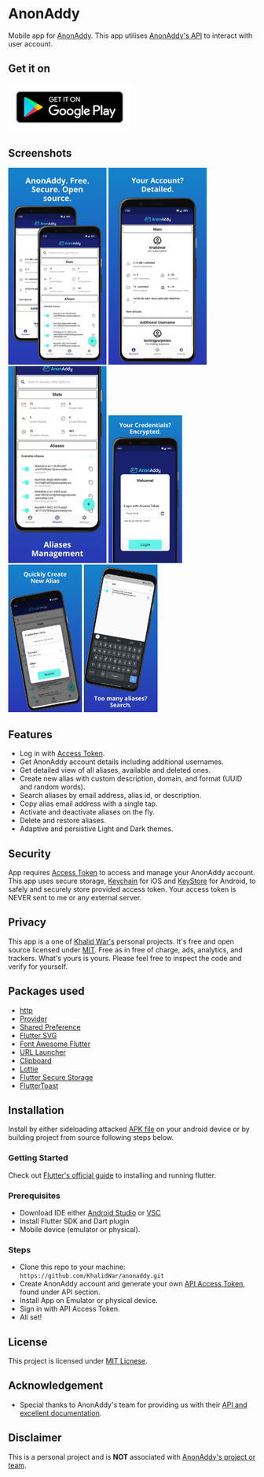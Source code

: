 # AnonAddy
Mobile app for [AnonAddy](https://anonaddy.com/). This app utilises [AnonAddy's API](https://app.anonaddy.com/docs/) to interact with user account.


## Get it on
[<img src="assets/screenshots/google_play_badge.png" width="250">](https://play.google.com/store/apps/details?id=com.khalidwar.anonaddy)


## Screenshots
<img src="assets/screenshots/anonaddy.png" width="200"> <img src="assets/screenshots/account.png" width="200"> <img src="assets/screenshots/aliases.png" width="200"> 
<img src="assets/screenshots/login.png" width="150"> <img src="assets/screenshots/create_alias.png" width="150"> <img src="assets/screenshots/search.png" width="150">


## Features
- Log in with [Access Token](https://app.anonaddy.com/settings).
- Get AnonAddy account details including additional usernames.
- Get detailed view of all aliases, available and deleted ones.
- Create new alias with custom description, domain, and format (UUID and random words).
- Search aliases by email address, alias id, or description.
- Copy alias email address with a single tap.
- Activate and deactivate aliases on the fly.
- Delete and restore aliases.
- Adaptive and persistive Light and Dark themes.


## Security
App requires [Access Token](https://app.anonaddy.com/settings) to access and manage your AnonAddy account. 
This app uses secure storage, [Keychain](https://developer.apple.com/documentation/security/keychain_services#//apple_ref/doc/uid/TP30000897-CH203-TP1) for iOS and [KeyStore](https://developer.android.com/training/articles/keystore) for Android, to safely and securely store provided access token. Your access token is NEVER sent to me or any external server. 


## Privacy
This app is a one of [Khalid War's](https://github.com/KhalidWar) personal projects. It's free and open source licensed under [MIT](https://github.com/KhalidWar/anonaddy/blob/master/LICENSE). Free as in free of charge, ads, analytics, and trackers. What's yours is yours. Please feel free to inspect the code and verify for yourself.


## Packages used
- [http](https://pub.dev/packages/http)
- [Provider](https://pub.dev/packages/provider)
- [Shared Preference](https://pub.dev/packages/shared_preferences)
- [Flutter SVG](https://pub.dev/packages/flutter_svg)
- [Font Awesome Flutter](https://pub.dev/packages/font_awesome_flutter)
- [URL Launcher](https://pub.dev/packages/url_launcher)
- [Clipboard](https://pub.dev/packages/clipboard)
- [Lottie](https://pub.dev/packages/lottie)
- [Flutter Secure Storage](https://pub.dev/packages/flutter_secure_storage)
- [FlutterToast](https://pub.dev/packages/fluttertoast)


## Installation
Install by either sideloading attacked [APK file](https://github.com/KhalidWar/anonaddy/releases) on your android device or by building project from source following steps below.

### Getting Started
Check out [Flutter's official guide](https://flutter.dev/docs/get-started/install) to installing and running flutter.

### Prerequisites
- Download IDE either [Android Studio](https://developer.android.com/studio) or [VSC](https://code.visualstudio.com/)
- Install Flutter SDK and Dart plugin
- Mobile device (emulator or physical).

### Steps
- Clone this repo to your machine: `https://github.com/KhalidWar/anonaddy.git`
- Create AnonAddy account and generate your own [API Access Token](https://app.anonaddy.com/settings), found under API section.
- Install App on Emulator or physical device.
- Sign in with API Access Token.
- All set!

## License
This project is licensed under [MIT Licnese](https://github.com/KhalidWar/anonaddy/blob/master/LICENSE).

## Acknowledgement
- Special thanks to AnonAddy's team for providing us with their [API and excellent documentation](https://app.anonaddy.com/docs/).

## Disclaimer
This is a personal project and is **NOT** associated with [AnonAddy's project or team](https://github.com/anonaddy).
